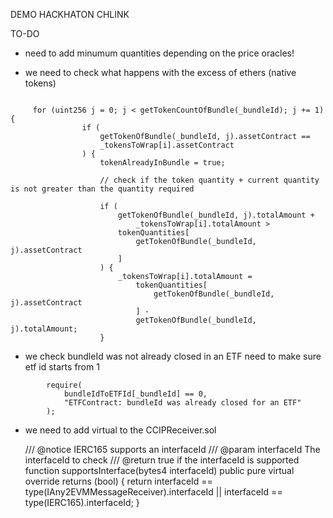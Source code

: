 DEMO HACKHATON CHLINK


TO-DO

- need to add minumum quantities depending on the price oracles!

- we need to check what happens with the excess of ethers (native tokens)

```

     for (uint256 j = 0; j < getTokenCountOfBundle(_bundleId); j += 1) {
                if (
                    getTokenOfBundle(_bundleId, j).assetContract ==
                    _tokensToWrap[i].assetContract
                ) {
                    tokenAlreadyInBundle = true;

                    // check if the token quantity + current quantity is not greater than the quantity required
                    
                    if (
                        getTokenOfBundle(_bundleId, j).totalAmount +
                            _tokensToWrap[i].totalAmount >
                        tokenQuantities[
                            getTokenOfBundle(_bundleId, j).assetContract
                        ]
                    ) {
                        _tokensToWrap[i].totalAmount =
                            tokenQuantities[
                                getTokenOfBundle(_bundleId, j).assetContract
                            ] -
                            getTokenOfBundle(_bundleId, j).totalAmount;
                    }
```

- we check bundleId was not already closed in an ETF need to make sure etf id starts from 1

```
        require(
            bundleIdToETFId[_bundleId] == 0,
            "ETFContract: bundleId was already closed for an ETF"
        );
```

- we need to add virtual to the CCIPReceiver.sol

  /// @notice IERC165 supports an interfaceId
  /// @param interfaceId The interfaceId to check
  /// @return true if the interfaceId is supported
  function supportsInterface(bytes4 interfaceId) public pure virtual override returns (bool) {
    return interfaceId == type(IAny2EVMMessageReceiver).interfaceId || interfaceId == type(IERC165).interfaceId;
  }
